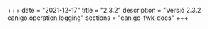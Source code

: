 +++
date        = "2021-12-17"
title       = "2.3.2"
description = "Versió 2.3.2 canigo.operation.logging"
sections    = "canigo-fwk-docs"
+++